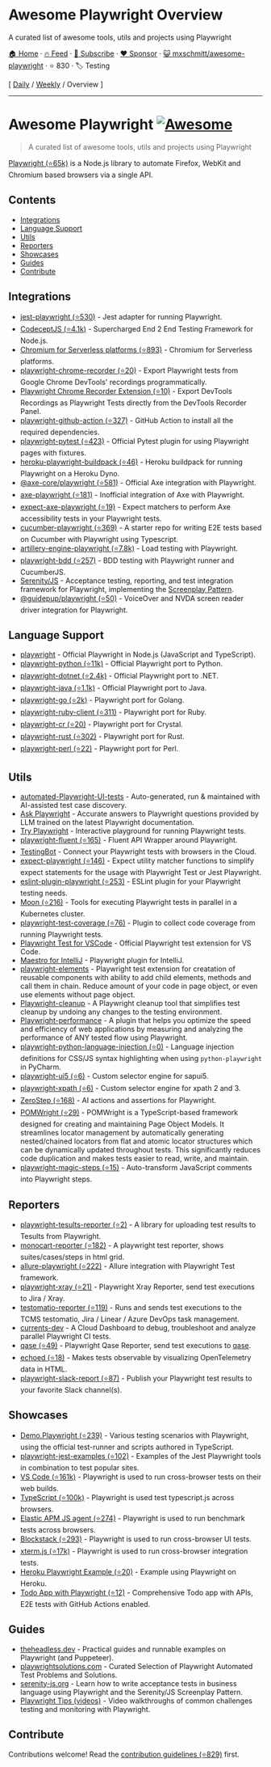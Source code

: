 # Awesome Playwright Overview

A curated list of awesome tools, utils and projects using Playwright

[🏠 Home](/README.md) · [🔥 Feed](https://www.trackawesomelist.com/mxschmitt/awesome-playwright/rss.xml) · [📮 Subscribe](https://trackawesomelist.us17.list-manage.com/subscribe?u=d2f0117aa829c83a63ec63c2f&id=36a103854c) · [❤️  Sponsor](https://github.com/sponsors/theowenyoung) · [😺 mxschmitt/awesome-playwright](https://github.com/mxschmitt/awesome-playwright) · ⭐ 830 · 🏷️ Testing

[ [Daily](/content/mxschmitt/awesome-playwright/README.md) / [Weekly](/content/mxschmitt/awesome-playwright/week/README.md) / Overview ]

---

# Awesome Playwright [![Awesome](https://awesome.re/badge.svg)](https://awesome.re)

> A curated list of awesome tools, utils and projects using Playwright

[Playwright (⭐65k)](https://github.com/microsoft/playwright) is a Node.js library to automate Firefox, WebKit and Chromium based browsers via a single API.

## Contents

*   [Integrations](#integrations)
*   [Language Support](#language-support)
*   [Utils](#utils)
*   [Reporters](#reporters)
*   [Showcases](#showcases)
*   [Guides](#guides)
*   [Contribute](#contribute)

## Integrations

*   [jest-playwright (⭐530)](https://github.com/playwright-community/jest-playwright/) - Jest adapter for running Playwright.
*   [CodeceptJS (⭐4.1k)](https://github.com/Codeception/CodeceptJS) - Supercharged End 2 End Testing Framework for Node.js.
*   [Chromium for Serverless platforms (⭐893)](https://github.com/Sparticuz/chromium?tab=readme-ov-file#usage-with-playwright) - Chromium for Serverless platforms.
*   [playwright-chrome-recorder (⭐20)](https://github.com/AndrewUsher/playwright-chrome-recorder) - Export Playwright tests from Google Chrome DevTools' recordings programmatically.
*   [Playwright Chrome Recorder Extension (⭐10)](https://github.com/AndrewUsher/playwright-recorder-extension) - Export DevTools Recordings as Playwright Tests directly from the DevTools Recorder Panel.
*   [playwright-github-action (⭐327)](https://github.com/microsoft/playwright-github-action) - GitHub Action to install all the required dependencies.
*   [playwright-pytest (⭐423)](https://github.com/microsoft/playwright-pytest/) - Official Pytest plugin for using Playwright pages with fixtures.
*   [heroku-playwright-buildpack (⭐46)](https://github.com/mxschmitt/heroku-playwright-buildpack) - Heroku buildpack for running Playwright on a Heroku Dyno.
*   [@axe-core/playwright (⭐581)](https://github.com/dequelabs/axe-core-npm/blob/develop/packages/playwright/README.md) - Official Axe integration with Playwright.
*   [axe-playwright (⭐181)](https://github.com/abhinaba-ghosh/axe-playwright) - Inofficial integration of Axe with Playwright.
*   [expect-axe-playwright (⭐19)](https://github.com/Widen/expect-axe-playwright) - Expect matchers to perform Axe accessibility tests in your Playwright tests.
*   [cucumber-playwright (⭐369)](https://github.com/Tallyb/cucumber-playwright) - A starter repo for writing E2E tests based on Cucumber with Playwright using Typescript.
*   [artillery-engine-playwright (⭐7.8k)](https://github.com/artilleryio/artillery/tree/main/packages/artillery-engine-playwright) - Load testing with Playwright.
*   [playwright-bdd (⭐257)](https://github.com/vitalets/playwright-bdd) - BDD testing with Playwright runner and CucumberJS.
*   [Serenity/JS](https://serenity-js.org) - Acceptance testing, reporting, and test integration framework for Playwright, implementing the [Screenplay Pattern](https://serenity-js.org/handbook/design/screenplay-pattern/).
*   [@guidepup/playwright (⭐50)](https://github.com/guidepup/guidepup-playwright) - VoiceOver and NVDA screen reader driver integration for Playwright.

## Language Support

*   [playwright](https://git.io/JT2bj) - Official Playwright in Node.js (JavaScript and TypeScript).
*   [playwright-python (⭐11k)](https://github.com/microsoft/playwright-python) - Official Playwright port to Python.
*   [playwright-dotnet (⭐2.4k)](https://github.com/microsoft/playwright-dotnet) - Official Playwright port to .NET.
*   [playwright-java (⭐1.1k)](https://github.com/microsoft/playwright-java) - Official Playwright port to Java.
*   [playwright-go (⭐2k)](https://github.com/playwright-community/playwright-go) - Playwright port for Golang.
*   [playwright-ruby-client (⭐311)](https://github.com/YusukeIwaki/playwright-ruby-client) - Playwright port for Ruby.
*   [playwright-cr (⭐20)](https://github.com/naqvis/playwright-cr) - Playwright port for Crystal.
*   [playwright-rust (⭐302)](https://github.com/octaltree/playwright-rust) - Playwright port for Rust.
*   [playwright-perl (⭐22)](https://github.com/teodesian/playwright-perl) - Playwright port for Perl.

## Utils

*   [automated-Playwright-UI-tests](https://github.com/OctoMind-dev) - Auto-generated, run & maintained with AI-assisted test case discovery.
*   [Ask Playwright](https://ray.run/ask) - Accurate answers to Playwright questions provided by LLM trained on the latest Playwright documentation.
*   [Try Playwright](https://try.playwright.tech) - Interactive playground for running Playwright tests.
*   [playwright-fluent (⭐165)](https://github.com/hdorgeval/playwright-fluent) - Fluent API Wrapper around Playwright.
*   [TestingBot](https://testingbot.com) - Connect your Playwright tests with browsers in the Cloud.
*   [expect-playwright (⭐146)](https://github.com/playwright-community/expect-playwright) - Expect utility matcher functions to simplify expect statements for the usage with Playwright Test or Jest Playwright.
*   [eslint-plugin-playwright (⭐253)](https://github.com/playwright-community/eslint-plugin-playwright) - ESLint plugin for your Playwright testing needs.
*   [Moon (⭐216)](https://github.com/aerokube/moon) - Tools for executing Playwright tests in parallel in a Kubernetes cluster.
*   [playwright-test-coverage (⭐76)](https://github.com/anishkny/playwright-test-coverage) - Plugin to collect code coverage from running Playwright tests.
*   [Playwright Test for VSCode](https://marketplace.visualstudio.com/items?itemName=ms-playwright.playwright) - Official Playwright test extension for VS Code.
*   [Maestro for IntelliJ](https://plugins.jetbrains.com/plugin/18100-maestro) - Playwright plugin for IntelliJ.
*   [playwright-elements](https://danteukraine.github.io/playwright-elements) - Playwright test extension for creatation of reusable components with ability to add child elements, methods and call them in chain. Reduce amount of your code in page object, or even use elements without page object.
*   [Playwright-cleanup](https://www.npmjs.com/package/playwright-cleanup) - A Playwright cleanup tool that simplifies test cleanup by undoing any changes to the testing environment.
*   [Playwright-performance](https://www.npmjs.com/package/playwright-performance) - A plugin that helps you optimize the speed and efficiency of web applications by measuring and analyzing the performance of ANY tested flow using Playwright.
*   [playwright-python-language-injection (⭐0)](https://github.com/Mattwmaster58/playwright-python-language-injection) - Language injection definitions for CSS/JS syntax highlighting when using `python-playwright` in PyCharm.
*   [playwright-ui5 (⭐6)](https://github.com/detachhead/playwright-ui5) - Custom selector engine for sapui5.
*   [playwright-xpath (⭐6)](https://github.com/detachhead/playwright-xpath) - Custom selector engine for xpath 2 and 3.
*   [ZeroStep (⭐168)](https://github.com/zerostep-ai/zerostep) - AI actions and assertions for Playwright.
*   [POMWright (⭐29)](https://github.com/DyHex/POMWright) - POMWright is a TypeScript-based framework designed for creating and maintaining Page Object Models. It streamlines locator management by automatically generating nested/chained locators from flat and atomic locator structures which can be dynamically updated throughout tests. This significantly reduces code duplication and makes tests easier to read, write, and maintain.
*   [playwright-magic-steps (⭐15)](https://github.com/vitalets/playwright-magic-steps) - Auto-transform JavaScript comments into Playwright steps.

## Reporters

*   [playwright-tesults-reporter (⭐2)](https://github.com/tesults/playwright-tesults-reporter) - A library for uploading test results to Tesults from Playwright.
*   [monocart-reporter (⭐182)](https://github.com/cenfun/monocart-reporter) - A playwright test reporter, shows suites/cases/steps in html grid.
*   [allure-playwright (⭐222)](https://github.com/allure-framework/allure-js/tree/master/packages/allure-playwright) - Allure integration with Playwright Test framework.
*   [playwright-xray (⭐21)](https://github.com/inluxc/playwright-xray) - Playwright Xray Reporter, send test executions to Jira / Xray.
*   [testomatio-reporter (⭐119)](https://github.com/testomatio/reporter) - Runs and sends test executions to the TCMS testomatio, Jira / Linear / Azure DevOps task management.
*   [currents-dev](https://currents.dev/) - A Cloud Dashboard to debug, troubleshoot and analyze parallel Playwright CI tests.
*   [qase (⭐49)](https://github.com/qase-tms/qase-javascript/tree/master/qase-playwright) - Playwright Qase Reporter, send test executions to [qase](https://qase.io/).
*   [echoed (⭐18)](https://github.com/mrasu/echoed) - Makes tests observable by visualizing OpenTelemetry data in HTML.
*   [playwright-slack-report (⭐87)](https://github.com/ryanrosello-og/playwright-slack-report) - Publish your Playwright test results to your favorite Slack channel(s).

## Showcases

*   [Demo.Playwright (⭐239)](https://github.com/MarcusFelling/Demo.Playwright) - Various testing scenarios with Playwright, using the official test-runner and scripts authored in TypeScript.
*   [playwright-jest-examples (⭐102)](https://github.com/playwright-community/playwright-jest-examples) - Examples of the Jest Playwright tools in combination to test popular sites.
*   [VS Code (⭐161k)](https://github.com/microsoft/vscode) - Playwright is used to run cross-browser tests on their web builds.
*   [TypeScript (⭐100k)](https://github.com/microsoft/TypeScript) - Playwright is used test typescript.js across browsers.
*   [Elastic APM JS agent (⭐274)](https://github.com/elastic/apm-agent-rum-js) - Playwright is used to run benchmark tests across browsers.
*   [Blockstack (⭐293)](https://github.com/blockstack/ux) - Playwright is used to run cross-browser UI tests.
*   [xterm.js (⭐17k)](https://github.com/xtermjs/xterm.js) - Playwright is used to run cross-browser integration tests.
*   [Heroku Playwright Example (⭐20)](https://github.com/mxschmitt/heroku-playwright-example) - Example using Playwright on Heroku.
*   [Todo App with Playwright (⭐12)](https://github.com/burakkantarci/playwright-todo-app) - Comprehensive Todo app with APIs, E2E tests with GitHub Actions enabled.

## Guides

*   [theheadless.dev](https://www.checklyhq.com/learn/headless/) - Practical guides and runnable examples on Playwright (and Puppeteer).
*   [playwrightsolutions.com](https://playwrightsolutions.com) - Curated Selection of Playwright Automated Test Problems and Solutions.
*   [serenity-js.org](https://serenity-js.org/handbook/web-testing/your-first-web-scenario/) - Learn how to write acceptance tests in business language using Playwright and the Serenity/JS Screenplay Pattern.
*   [Playwright Tips (videos)](https://www.youtube.com/playlist?list=PLMZDRUOi3a8NtMq3PUS5iJc2pee38rurc) - Video walkthroughs of common challenges testing and monitoring with Playwright.

## Contribute

Contributions welcome! Read the [contribution guidelines (⭐829)](https://github.com/mxschmitt/awesome-playwright/blob/master/CONTRIBUTING.md) first.

